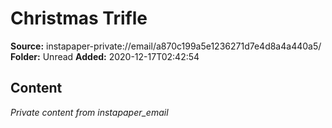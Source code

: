 # Christmas Trifle

**Source:** instapaper-private://email/a870c199a5e1236271d7e4d8a4a440a5/
**Folder:** Unread
**Added:** 2020-12-17T02:42:54




## Content
*Private content from instapaper_email*
